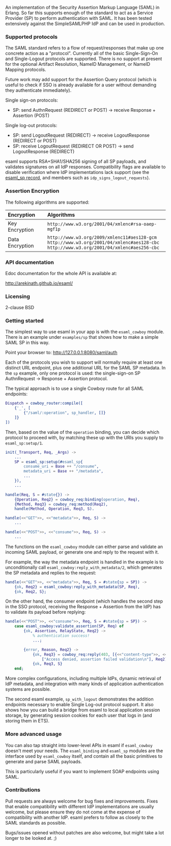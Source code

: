 An implementation of the Security Assertion Markup Language (SAML) in Erlang. So far this supports enough of the standard to act as a Service Provider (SP) to perform authentication with SAML. It has been tested extensively against the SimpleSAMLPHP IdP and can be used in production.

### Supported protocols

The SAML standard refers to a flow of request/responses that make up one concrete action as a "protocol". Currently all of the basic Single-Sign-On and Single-Logout protocols are supported. There is no support at present for the optional Artifact Resolution, NameID Management, or NameID Mapping protocols.

Future work may add support for the Assertion Query protocol (which is useful to check if SSO is already available for a user without demanding they authenticate immediately).

Single sign-on protocols:

 * SP: send AuthnRequest (REDIRECT or POST) -> receive Response + Assertion (POST)

Single log-out protocols:

 * SP: send LogoutRequest (REDIRECT) -> receive LogoutResponse (REDIRECT or POST)
 * SP: receive LogoutRequest (REDIRECT OR POST) -> send LogoutResponse (REDIRECT)

esaml supports RSA+SHA1/SHA256 signing of all SP payloads, and validates signatures on all IdP responses. Compatibility flags are available to disable verification where IdP implementations lack support (see the [esaml_sp record](http://arekinath.github.io/esaml/esaml.html#type-sp), and members such as `idp_signs_logout_requests`).

### Assertion Encryption

The following algorithms are supported:

| Encryption | Algorithms |
|:---------- |:---------- |
| Key Encryption | `http://www.w3.org/2001/04/xmlenc#rsa-oaep-mgf1p` |
| Data Encryption | `http://www.w3.org/2009/xmlenc11#aes128-gcm`<br/>`http://www.w3.org/2001/04/xmlenc#aes128-cbc`<br/>`http://www.w3.org/2001/04/xmlenc#aes256-cbc` |

### API documentation

Edoc documentation for the whole API is available at:

http://arekinath.github.io/esaml/

### Licensing

2-clause BSD

### Getting started

The simplest way to use esaml in your app is with the `esaml_cowboy` module. There is an example under `examples/sp` that shows how to make a simple SAML SP in this way.

Point your browser to: http://127.0.0.1:8080/saml/auth

Each of the protocols you wish to support will normally require at least one distinct URL endpoint, plus one additional URL for the SAML SP metadata. In the `sp` example, only one protocol is used: the single-sign-on SP AuthnRequest -> Response + Assertion protocol.

The typical approach is to use a single Cowboy route for all SAML endpoints:

```erlang
Dispatch = cowboy_router:compile([
    {'_', [
        {"/saml/:operation", sp_handler, []}
    ]}
])
```

Then, based on the value of the `operation` binding, you can decide which protocol to proceed with, by matching these up with the URIs you supply to `esaml_sp:setup/1`.

```erlang
init(_Transport, Req, _Args) ->
    ...
    SP = esaml_sp:setup(#esaml_sp{
        consume_uri = Base ++ "/consume",
        metadata_uri = Base ++ "/metadata",
        ...
    }),
    ...

handle(Req, S = #state{}) ->
    {Operation, Req2} = cowboy_req:binding(operation, Req),
    {Method, Req3} = cowboy_req:method(Req2),
    handle(Method, Operation, Req3, S).

handle(<<"GET">>, <<"metadata">>, Req, S) ->
    ...

handle(<<"POST">>, <<"consume">>, Req, S) ->
    ...
```

The functions on the `esaml_cowboy` module can either parse and validate an incoming SAML payload, or generate one and reply to the request with it.

For example, the way the metadata endpoint is handled in the example is to unconditionally call `esaml_cowboy:reply_with_metadata/2`, which generates the SP metadata and replies to the request:

```erlang
handle(<<"GET">>, <<"metadata">>, Req, S = #state{sp = SP}) ->
    {ok, Req2} = esaml_cowboy:reply_with_metadata(SP, Req),
    {ok, Req2, S};
```

On the other hand, the consumer endpoint (which handles the second step in the SSO protocol, receiving the Response + Assertion from the IdP) has to validate its payload before replying:

```erlang
handle(<<"POST">>, <<"consume">>, Req, S = #state{sp = SP}) ->
    case esaml_cowboy:validate_assertion(SP, Req) of
        {ok, Assertion, RelayState, Req2} ->
            % authentication success!
            ...;

        {error, Reason, Req2} ->
            {ok, Req3} = cowboy_req:reply(403, [{<<"content-type">>, <<"text/plain">>}],
                ["Access denied, assertion failed validation\n"], Req2),
            {ok, Req3, S}
    end;
```

More complex configurations, including multiple IdPs, dynamic retrieval of IdP metadata, and integration with many kinds of application authentication systems are possible.

The second esaml example, `sp_with_logout` demonstrates the addition endpoints necessary to enable Single Log-out protocol support. It also shows how you can build a bridge from esaml to local application session storage, by generating session cookies for each user that logs in (and storing them in ETS).

### More advanced usage

You can also tap straight into lower-level APIs in esaml if `esaml_cowboy` doesn't meet your needs. The `esaml_binding` and `esaml_sp` modules are the interface used by `esaml_cowboy` itself, and contain all the basic primitives to generate and parse SAML payloads.

This is particularly useful if you want to implement SOAP endpoints using SAML.

### Contributions

Pull requests are always welcome for bug fixes and improvements. Fixes that enable compatibility with different IdP implementations are usually welcome, but please ensure they do not come at the expense of compatibility with another IdP. esaml prefers to follow as closely to the SAML standards as possible.

Bugs/issues opened without patches are also welcome, but might take a lot longer to be looked at. ;)
